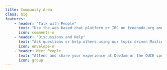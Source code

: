 ```yaml
---
title: Community Area
class: big
features:
	- header: "Talk with People"
	  text: "Use the web based chat platform or IRC on freenode.org and join #opennms."
	  icon: comments-o
	- header: "Discussions and Help"
	  text: "Ask questions or help others using our topic driven Mailinglists or use our Q&A board."
	  icon: envelope-o
    - header: Meet People
      text: "Attend and share your experience at DevJam or the OUCE conference organized by OpenNMS community."
      icon: group
---
```

